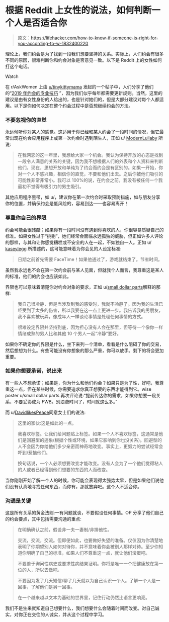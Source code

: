 # 根据 Reddit 上女性的说法，如何判断一个人是否适合你

> 原文：<https://lifehacker.com/how-to-know-if-someone-is-right-for-you-according-to-w-1832400220>

理论上，我们约会是为了找到一段我们想要坚持的关系。实际上，人们约会有很多不同的原因，很难判断你和约会对象是否意见一致。以下是 Reddit 上的女性如何打这个电话。

Watch

在 r/AskWomen 上由 [u/tinykittymama](https://www.reddit.com/user/tinykittymama) 发起的一个帖子中，人们分享了他们的“[2019 年约会的专业技巧](https://www.reddit.com/r/AskWomen/comments/anmlgb/what_are_your_pro_tips_for_dating_in_2019/) ”，因为我们似乎每年都需要更新规则。当然，这里的建议是由有女性身份的人给出的，也是针对她们的，但是大部分建议对每个人都适用。以下是你如何决定在整个约会过程中是否想继续约会的方法。

### 不要忽视你的直觉

永远倾听你对某人的感觉。这适用于你已经和某人约会了一段时间的情况，但它最常出现在约会应用程序上或第一次约会时遇到陌生人，正如 u/ [ModernLullaby](https://www.reddit.com/user/ModernLullaby) 所说:

> 在我网恋的这一年里，我想给大家一个机会。我认为保持开放的心态是找到一段令人满意的关系的关键，因为我不想根据人们的外表和个人资料来判断他们。现在，思想开放和单纯为了约会而约会是有区别的。如果一开始，你对一个人不感兴趣，相信你的直觉，不要和他们出去。之后你被他们吸引的可能性非常非常小。我可以 100%的说，在约会之前，我没有被任何一个我最初不觉得有吸引力的男生吸引。

其他应用程序黑带，如 u/，建议你在第一次约会时采取预防措施，如与朋友分享你的位置，并确保约会是低风险的，容易到达——也容易离开！

### 尊重你自己的界限

约会可能会很残酷；如果你有一段时间没有遇到你喜欢的人，你很容易质疑自己的标准。如果女性过于“挑剔”，她们经常会面临永远孤独的威胁，但正如许多人评论的那样，与其和让你感觉糟糕或不安全的人在一起，不如独自一人。正如 u/ [kaseylegg](https://www.reddit.com/user/kaseylegg) 所描述的，这可能意味着为你会见的人设定标准:

> 日期之前首先需要 FaceTime！如果他通过了，游戏就结束了。节省时间。

虽然我永远也不会在第一次约会前与某人见面，但就我个人而言，我尊重这是某人的标准，他们的约会也应该如此。

界限也可以意味着清楚你对约会对象的要求，正如 u/[small dollar parts](https://www.reddit.com/user/smalldollparts)解释的那样:

> 我自己很冷静，但是当涉及到我的感受时，我就不冷静了。因为我的生活已经受到了太多的伤害，所以我要在这一点上更进一步。我告诉我的男朋友，我不喜欢被玩弄，像成年人一样谈论事情是处理任何事情的方式。
> 
> 很难设定界限并坚持到底，因为担心没有人会在那里，但等待一个像你一样情绪成熟的男人比和其他 10 个男人一起“冷静”要好。

如果你不确定你的界限是什么，坐下来列一个清单，看看是什么阻碍了你的交易，然后想想为什么。有些可能没有你想象的那么严重，你可以放手。剩下的将会更加重要。

### 如果你想要承诺，说出来

有一些人不想承诺；如果是，你为什么和他们约会？如果只是为了性，好吧，我尊重这一点，但在某些时候，你需要追求你真正想要的东西才能得到它。wise poster u/small dollar parts 再次评论说:“提前传达你的需求，如果你想要一段关系，不要妥协成为 FWB。别浪费时间了，时间就这么多。”

而 u/[DavidlikesPeace](https://www.reddit.com/user/DavidlikesPeace)同意女士们的说法:

> 这里的家伙:这是如此的一点。
> 
> 我喜欢标签。让我们给问题贴上标签。如果一个人不喜欢标签，这通常是他们是回避型的迹象(根据个性或环境，如果它影响到你也没关系)。回避型的人不会因为你给他们多少亲密而神奇地改变。事实上，更努力的尝试经常会吓到/惹恼他们。
> 
> 换句话说，一个人必须想要改变才能改变。没有人会为了一个他们觉得粘人的人或者已经得到他们想要的东西的人而改变。

当你刚刚开始了解一个人的时候，你可能会表现得太强势太早，但是如果他们说他们没有认真地寻找任何东西，而你有，那就放弃吧。这个人不适合你。

### 沟通是关键

这是所有关系的黄金法则:一有问题就谈，不要假设任何事情。OP 分享了他们自己的约会要点，其中包括需要沟通的重点:

> 在明确确认之前，假设非一夫一妻制/非排他性。
> 
> 交流，交流，交流。但即便如此，也要做好失望的准备。仅仅因为你清楚地表明了你期望别人如何对待你，并不意味着你会被别人那样对待。至少你知道你明确了自己的标准，如果人们不尊重这一点，就让他们滚蛋吧。
> 
> 不要羞于询问性病史或要求性病结果证明。你将是唯一一个把健康放在第一位的人，所以去做吧。
> 
> 不要因为发了几天短信/聊了几天就以为自己认识一个人。了解一个人是一回事，了解他们是另一回事。
> 
> 在一个越来越以文本为基础的世界里，记住行动仍然比语言更响亮。

我们不是生来就知道自己想要什么，我们想要什么会随着时间而改变。对自己诚实，对你正在交往的人诚实，并从这个过程中学习。